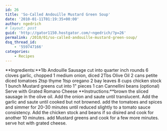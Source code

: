 ```yaml
---
id: 26
title: 'So-Called Andouille Mustard Green Soup'
date: '2010-01-11T01:19:35+00:00'
author: ngedrich
# layout: post
guid: 'http://gator1150.hostgator.com/~ngedrich/?p=26'
permalink: /2010/01/so-called-andouille-mustard-green-soup/
dsq_thread_id:
    - '559747166'
categories:
    - Recipes
---
```


**Ingredients:**1lb Andouille Sausage cut into quarter inch rounds 6 cloves garlic, chopped 1 medium onion, diced 2Tbs Olive Oil 2 cans petite diced tomatoes 2tsp thyme 1tsp oregano 2 bay leaves 8 cups chicken stock 1 bunch Mustard greens cut into 1" pieces 1 can Cannellini beans (optional) Serve with Grated Romano Cheese **Instructions:**brown the sliced sausage in the olive oil. Add the onion and saute until translucent. Add the garlic and saute until cooked but not browned. add the tomatoes and spices and simmer for 20-30 minutes until reduced slightly to a tomato sauce consistency. Add the chicken stock and beans if so disired and cook for another 10 minutes. add Mustard greens and cook for a few more minutes. serve hot with grated cheese.